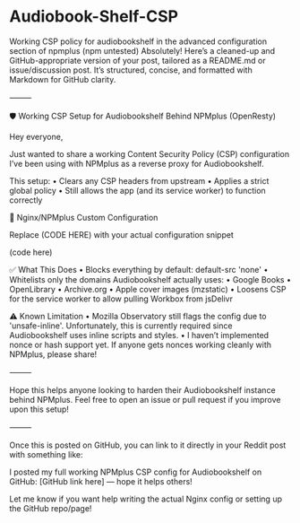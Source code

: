 # Audiobook-Shelf-CSP
Working CSP policy for audiobookshelf in the advanced configuration section of npmplus (npm untested)
Absolutely! Here’s a cleaned-up and GitHub-appropriate version of your post, tailored as a README.md or issue/discussion post. It’s structured, concise, and formatted with Markdown for GitHub clarity.

⸻

🛡️ Working CSP Setup for Audiobookshelf Behind NPMplus (OpenResty)

Hey everyone,

Just wanted to share a working Content Security Policy (CSP) configuration I’ve been using with NPMplus as a reverse proxy for Audiobookshelf.

This setup:
	•	Clears any CSP headers from upstream
	•	Applies a strict global policy
	•	Still allows the app (and its service worker) to function correctly

🔧 Nginx/NPMplus Custom Configuration

Replace (CODE HERE) with your actual configuration snippet

(code here)

✅ What This Does
	•	Blocks everything by default:
default-src 'none'
	•	Whitelists only the domains Audiobookshelf actually uses:
	•	Google Books
	•	OpenLibrary
	•	Archive.org
	•	Apple cover images (mzstatic)
	•	Loosens CSP for the service worker to allow pulling Workbox from jsDelivr

⚠️ Known Limitation
	•	Mozilla Observatory still flags the config due to 'unsafe-inline'.
Unfortunately, this is currently required since Audiobookshelf uses inline scripts and styles.
	•	I haven’t implemented nonce or hash support yet. If anyone gets nonces working cleanly with NPMplus, please share!

⸻

Hope this helps anyone looking to harden their Audiobookshelf instance behind NPMplus.
Feel free to open an issue or pull request if you improve upon this setup!

⸻

Once this is posted on GitHub, you can link to it directly in your Reddit post with something like:

I posted my full working NPMplus CSP config for Audiobookshelf on GitHub: [GitHub link here] — hope it helps others!

Let me know if you want help writing the actual Nginx config or setting up the GitHub repo/page!
